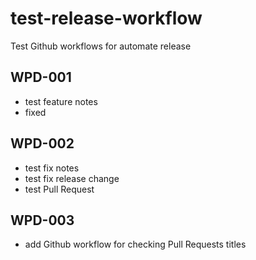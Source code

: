 # test-release-workflow

Test Github workflows for automate release

## WPD-001

- test feature notes
- fixed

## WPD-002

- test fix notes
- test fix release change
- test Pull Request

## WPD-003

- add Github workflow for checking Pull Requests titles
